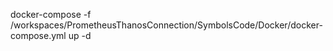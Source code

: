  docker-compose -f /workspaces/PrometheusThanosConnection/SymbolsCode/Docker/docker-compose.yml up -d